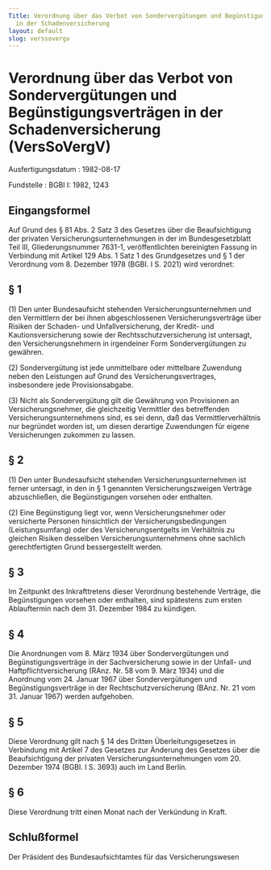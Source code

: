 ```yaml
---
Title: Verordnung über das Verbot von Sondervergütungen und Begünstigungsverträgen
  in der Schadenversicherung
layout: default
slug: verssovergv
---
```


# Verordnung über das Verbot von Sondervergütungen und Begünstigungsverträgen in der Schadenversicherung (VersSoVergV)

Ausfertigungsdatum
:   1982-08-17

Fundstelle
:   BGBl I: 1982, 1243



## Eingangsformel

Auf Grund des § 81 Abs. 2 Satz 3 des Gesetzes über die Beaufsichtigung
der privaten Versicherungsunternehmungen in der im Bundesgesetzblatt
Teil III, Gliederungsnummer 7631-1, veröffentlichten bereinigten
Fassung in Verbindung mit Artikel 129 Abs. 1 Satz 1 des Grundgesetzes
und § 1 der Verordnung vom 8. Dezember 1978 (BGBI. I S. 2021) wird
verordnet:


## § 1

(1) Den unter Bundesaufsicht stehenden Versicherungsunternehmen und
den Vermittlern der bei ihnen abgeschlossenen Versicherungsverträge
über Risiken der Schaden- und Unfallversicherung, der Kredit- und
Kautionsversicherung sowie der Rechtsschutzversicherung ist untersagt,
den Versicherungsnehmern in irgendeiner Form Sondervergütungen zu
gewähren.

(2) Sondervergütung ist jede unmittelbare oder mittelbare Zuwendung
neben den Leistungen auf Grund des Versicherungsvertrages,
insbesondere jede Provisionsabgabe.

(3) Nicht als Sondervergütung gilt die Gewährung von Provisionen an
Versicherungsnehmer, die gleichzeitig Vermittler des betreffenden
Versicherungsunternehmens sind, es sei denn, daß das
Vermittlerverhältnis nur begründet worden ist, um diesen derartige
Zuwendungen für eigene Versicherungen zukommen zu lassen.


## § 2

(1) Den unter Bundesaufsicht stehenden Versicherungsunternehmen ist
ferner untersagt, in den in § 1 genannten Versicherungszweigen
Verträge abzuschließen, die Begünstigungen vorsehen oder enthalten.

(2) Eine Begünstigung liegt vor, wenn Versicherungsnehmer oder
versicherte Personen hinsichtlich der Versicherungsbedingungen
(Leistungsumfang) oder des Versicherungsentgelts im Verhältnis zu
gleichen Risiken desselben Versicherungsunternehmens ohne sachlich
gerechtfertigten Grund bessergestellt werden.


## § 3

Im Zeitpunkt des Inkrafttretens dieser Verordnung bestehende Verträge,
die Begünstigungen vorsehen oder enthalten, sind spätestens zum ersten
Ablauftermin nach dem 31. Dezember 1984 zu kündigen.


## § 4

Die Anordnungen vom 8. März 1934 über Sondervergütungen und
Begünstigungsverträge in der Sachversicherung sowie in der Unfall- und
Haftpflichtversicherung (RAnz. Nr. 58 vom 9. März 1934) und die
Anordnung vom 24. Januar 1967 über Sondervergütungen und
Begünstigungsverträge in der Rechtschutzversicherung (BAnz. Nr. 21 vom
31\. Januar 1967) werden aufgehoben.


## § 5

Diese Verordnung gilt nach § 14 des Dritten Überleitungsgesetzes in
Verbindung mit Artikel 7 des Gesetzes zur Änderung des Gesetzes über
die Beaufsichtigung der privaten Versicherungsunternehmungen vom 20.
Dezember 1974 (BGBl. I S. 3693) auch im Land Berlin.


## § 6

Diese Verordnung tritt einen Monat nach der Verkündung in Kraft.


## Schlußformel

Der Präsident des Bundesaufsichtamtes für das Versicherungswesen

